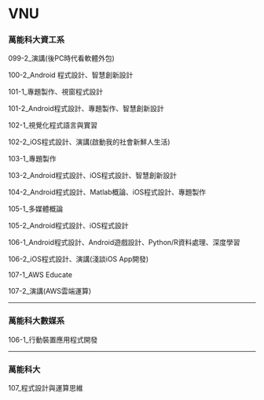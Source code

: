 # VNU
### 萬能科大資工系

099-2_演講(後PC時代看軟體外包)

100-2_Android 程式設計、智慧創新設計

101-1_專題製作、視窗程式設計

101-2_Android程式設計、專題製作、智慧創新設計

102-1_視覺化程式語言與實習

102-2_iOS程式設計、演講(啟動我的社會新鮮人生活)

103-1_專題製作

103-2_Android程式設計、iOS程式設計、智慧創新設計

104-2_Android程式設計、Matlab概論、iOS程式設計、專題製作

105-1_多媒體概論

105-2_Android程式設計、iOS程式設計

106-1_Android程式設計、Android遊戲設計、Python/R資料處理、深度學習

106-2_iOS程式設計、演講(淺談iOS App開發)

107-1_AWS Educate

107-2_演講(AWS雲端運算)
  
---
### 萬能科大數媒系

106-1_行動裝置應用程式開發

---
### 萬能科大

107_程式設計與運算思維
